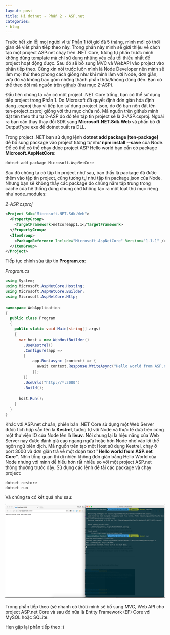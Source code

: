 ```yaml
---
layout: post
title: Hi dotnet - Phần 2 - ASP.net
categories:
- blog
---
```


Trước hết xin lỗi mọi người vì từ [Phần 1](/blog/2016/10/19/hi-dotnet-1.html) tới giờ đã 5 tháng, mình mới có thời gian để viết phần tiếp theo này. Trong phần này mình sẽ giới thiệu về cách tạo một project ASP.net chạy trên .NET Core, tương tự phần trước mình không dùng template mà chỉ sử dụng những yêu cầu tối thiểu nhất để project hoạt động được. Sau đó sẽ bổ sung MVC và WebAPI vào project vào phần tiếp theo. Cũng xin nói trước luôn mình là Node Developer nên mình sẽ làm mọi thứ theo phong cách giống như khi mình làm với Node, đơn giản, vừa đủ và không bao gồm những thành phần thừa/không dùng đến. Bạn có thể theo dõi mã nguồn trên [github](https://github.com/nguyenkha/hi-dotnet) (thư mục 2-ASP).

Đầu tiên chúng ta cần có một project .NET Core trống, bạn có thể sử dụng tiếp project trong Phần 1. Do Microsoft đã quyết định đơn giản hóa định dạng .csproj thay vì tiếp tục sử dụng project.json, do đó bạn nên đặt tên ten-project.csproj giống với thư mục chứa nó. Mã nguồn trên github mình đặt tên theo thứ tự 2-ASP do đó tên tập tin project sẽ là 2-ASP.csproj. Ngoài ra bạn cần thay thay đổi SDK sang **Microsoft.NET.Sdk.Web** và phần bỏ đi OutputType exe để dotnet xuất ra DLL.

Trong project .NET bạn sử dụng lệnh **dotnet add package [ten-package]** để bổ sung package vào project tương tự như **npm install --save** của Node. Để có thể có thể chạy được project ASP Hello world bạn cần có package **Microsoft.AspNetCore**:

```
dotnet add package Microsoft.AspNetCore
```

Sau đó chúng ta có tập tin project như sau, bạn thấy là package đã được thêm vào tập tin project, cũng tương tự như tập tin package.json của Node. Nhưng bạn sẽ không thấy các package do chúng nằm tập trung trong cache của hệ thống dùng chung chứ không tạo ra một loạt thư mục riêng như node_modules:

_2-ASP.csproj_

```xml
<Project Sdk="Microsoft.NET.Sdk.Web">
  <PropertyGroup>
    <TargetFramework>netcoreapp1.1</TargetFramework>
  </PropertyGroup>
  <ItemGroup>
    <PackageReference Include="Microsoft.AspNetCore" Version="1.1.1" />
  </ItemGroup>
</Project>
```

Tiếp tục chỉnh sửa tập tin **Program.cs**:

_Program.cs_
```cs
using System;
using Microsoft.AspNetCore.Hosting;
using Microsoft.AspNetCore.Builder;
using Microsoft.AspNetCore.Http;

namespace WebApplication
{
  public class Program
  {
    public static void Main(string[] args)
    {
      var host = new WebHostBuilder()
        .UseKestrel()
        .Configure(app =>
        {
            app.Run(async (context) => {
              await context.Response.WriteAsync("Hello world from ASP.net Core");
            });
        })
        .UseUrls("http://*:3000")
        .Build();

      host.Run();
    }
  }
}
```

Khác với ASP.net chuẩn, phiên bản .NET Core sử dụng một Web Server được tích hợp sẵn tên là **Kestrel**, tương tự với Node và thực tế dựa trên cùng một thư viện IO của Node tên là **livuv**. Nói chung lại là hiệu năng của Web Server này được đánh giá cao ngang ngửa hoặc hơn Node nhờ vào lợi thế ngôn ngữ biên dịch. Mã nguồn trên tạo một Host sử dụng Kestrel, chạy ở port 3000 và đơn giản trả về một đoạn text **"Hello world from ASP.net Core"**. Nhìn tổng quan thì di nhiên không đơn giản bằng Hello World của Node nhưng với mình dễ hiểu hơn rất nhiều so với một project ASP.net thông thường trước đây. Sử dụng các lệnh để tải các package và chạy project:

```
dotnet restore
dotnet run
```

Và chúng ta có kết quả như sau:

![ASP.net Core Hello world](/assets/img/dotnet-3.png)

Trong phần tiếp theo (sẽ nhanh có thôi) mình sẽ bổ sung MVC, Web API cho project ASP.net Core và sau đó nữa là Entity Framework (EF) Core với MySQL hoặc SQLite.

Hẹn gặp lại phần tiếp theo :)
